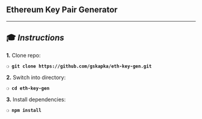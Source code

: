 ## Ethereum Key Pair Generator

***

## :mortar_board: _Instructions_

**1.** Clone repo:

**`❍ git clone https://github.com/gskapka/eth-key-gen.git`**

**2.** Switch into directory:

**`❍ cd eth-key-gen`**

**3.** Install dependencies:

**`❍ npm install`**

